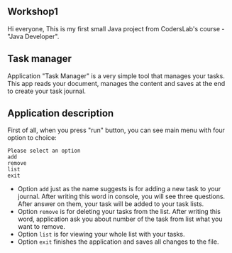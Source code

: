 ## Workshop1
Hi everyone, This is my first small Java project from CodersLab's course - "Java Developer".
## Task manager
Application "Task Manager" is a very simple tool that manages your tasks. This app reads your document, manages the content and saves at the end to create your task journal.
## Application description
First of all, when you press "run" button, you can see main menu with four option to choice:
```
Please select an option
add
remove
list
exit
```
- Option ``add`` just as the name suggests is for adding a new task to your journal. After writing this word in console, you will see three questions. After answer on them, your task will be added to your task lists.
- Option ``remove`` is for deleting your tasks from the list. After writing this word, application ask you about number of the task from list what you want to remove.
- Option ``list`` is for viewing your whole list with your tasks.
- Option ``exit`` finishes the application and saves all changes to the file.
